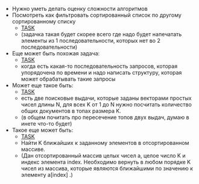 - Нужно уметь делать оценку сложности алгоритмов
- Посмотреть как фильтровать сортированный список по другому сортированному списку
  - [TASK](practice/task_1.py)
  - (задачка такая будет скорее всего где надо будет напечатать элементы из 1 последовательности, которых нет во 2 последовательности)
- Еще может быть похожая задача: 
  - [TASK](practice/task_2.py)
  - когда есть какая-то последовательность запросов, которая упорядочена по времени и надо написать структуру, которая может обрабатывать такие запросы
- Может еще такое быть: 
  - [TASK](practice/task_3.py)
  - есть две поисковые выдачи, которые заданы векторами простых чисел длины N, для всех K от 1 до N нужно посчитать количество общих документов в топах размера K.
  - (в общем почитать про пересечение топов двух выдач, думаю в инете что-то будет)
- Такое еще может быть: 
  - [TASK](practice/task_4.py)
  - Найти K ближайших к заданному элементов в отсортированном массиве.
  - (Дан отсортированный массив целых чисел a, целое число K и индекс элемента index. Необходимо вернуть в любом порядке K чисел из массива, которые являются ближайшими по значению к элементу a[index] .)